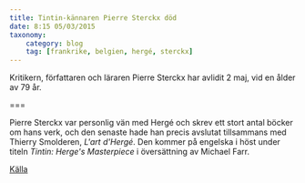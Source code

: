 ```yaml
---
title: Tintin-kännaren Pierre Sterckx död
date: 8:15 05/03/2015
taxonomy:
    category: blog
    tag: [frankrike, belgien, hergé, sterckx]
---
```


Kritikern, författaren och läraren Pierre Sterckx har avlidit 2 maj, vid en ålder av 79 år.

===

Pierre Sterckx var personlig vän med Hergé och skrev ett stort antal böcker om hans verk, och den senaste hade han precis avslutat tillsammans med Thierry Smolderen, _L'art d'Hergé_. Den kommer på engelska i höst under titeln _Tintin: Herge's Masterpiece_ i översättning av Michael Farr.

[Källa](http://www.actuabd.com/Deces-de-Pierre-Sterckx-historien)
